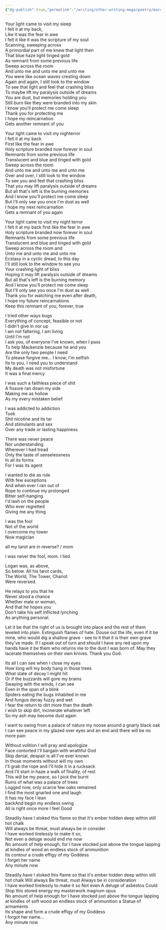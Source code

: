 ```yaml
---
{"dg-publish":true,"permalink":"/writing/other-writing-mega/poetry/march-2024-poetry-to-march-your-death-to/","tags":["Poetry"]}
---
```



Your light came to visit my sleep   
I felt it at my back,   
Like it was the fear in awe  
I felt it like it was the scripture of my soul  
Scanning, sweeping across  
A primordial part of me knew that light then  
That blue haze light tinged gold  
As remnant from some previous life  
Sweep across the room  
And unto me and unto me and unto me  
You were like ocean waves cresting down  
Again and again, I still look to the window  
To see that light and feel that crashing bliss  
To maybe lift my paralysis outside of dreams  
You are dust, but memories holding you  
Still burn like they were branded into my skin  
I know you'll protect me come sleep  
Thank you for protecting me  
I hope my reincarnation   
Gets another remnant of you 

Your light came to visit my nighterror  
I felt it at my back  
First like the fear in awe  
Holy scripture branded now forever in soul  
Remnants from some previous life  
Translucent and blue and tinged with gold  
Sweep across the room  
And unto me and unto me and unto me  
Over and over, I still look to the window  
To see you and feel that crashing bliss  
That you may lift paralysis outside of dreams  
But all that's left is the burning memories  
And I know you'll protect me come sleep  
But I'll only see you once I'm dust as well  
I hope my next reincarnation  
Gets a remnant of you again

Your light came to visit my night terror  
I felt it at my back first like the fear in awe  
Holy scripture branded now forever in soul  
Remnants from some previous life  
Translucent and blue and tinged with gold  
Sweep across the room and   
Unto me and unto me and unto me  
Ecstasy in a cyclic dread, to this day   
I'll still look to the window to see you  
Your crashing light of bliss  
Hoping it may lift paralysis outside of dreams  
But all that's left is the burning memory  
And I know you'll protect me come sleep  
But I'll only see you once l'm dust as well  
Thank you for watching me even after death,   
I hope my future reincarnations  
Keep this remnant of you, forever, true

I tried other ways bugs  
Everything of concept, feasible or not  
I didn't give in nor up   
I am not faltering, I am living  
Until I'm not  
I ask you, of everyone I've known, when I pass  
To help Mackenzie because he and you  
Are the only two people I need  
To please forgive me… I know, I'm selfish   
Its to you, I need you to understand  
My death was not misfortune  
It was a final mercy

I was such a faithless piece of shit  
A fissure ran down my side  
Making me as hollow  
As my every mistaken belief

I was addicted to addiction  
Took   
Shit nicotine and its tar  
And stimulants and sex  
Over any trade or lasting happiness

There was never peace  
Nor understanding  
Wherever I had tread  
Only the taste of senselessness  
In all its forms  
For I was its agent 

I wanted to die as rule  
With few exceptions  
And when ever I ran out of   
Rope to continue my prolonged  
Bitter self-hanging  
I'd lash on the people  
Who ever regretted   
Giving me any thing

I was the fool  
Not of the world  
I overcome my tower  
Now magician

all my tarot are in reverse? / mom

I was never the fool, mom. I lied. 

Logan was, as above,   
So below. All his tarot cards,   
The World, The Tower, Chariot  
Were reversed. 

He relays to you that he   
Never stood a chance  
Whether male or woman,   
And that he hopes you  
Don't take his self inflicted lynching   
As anything personal. 

Let it be that the right of us is brought into place and the rest of them leveled into plain. Extinguish flames of hate. Douse out the life, even if it be mine, who would dig a shallow grave \- see to it that it is their own grave they've made. If I speak out of turn and should I have any red upon my hands have it be them who returns me to the dust I was born of. May they lacerate themselves on their own knives. Thank you God. 

Its all I can see when I close my eyes  
How long will my body hang in those trees  
What state of decay I might hit   
Or if the buzzards will gore my brains  
Swaying with the winds, I can see   
Even in the span of a blink  
Spiders eating the bugs inhabited in me  
And fungus decay fuzzy and wet  
I fear the return to dirt more than the death  
I wish to skip dirt, incinerate whatever left  
So my ash may become dust again 

I want to swing from a palace of nature my noose around a gnarly black oak  
I can see peace in my glazed over eyes and an end and there will be no more pain

Without volition I will pray and apologize  
Face contorted I'll bargain with wrathful God  
Skip denial, despair is all I've ever known  
In those moments without will my own  
I'll grab the rope and I'll hide it in a rucksack  
And I'll start in haze a walk of finality, of rest  
This will be my peace, so I pick the burnt   
Ruins of what was a palace of trees  
Logged now, only scarce few oaks remained  
I find the most gnarled one and laugh  
It has my face   I lean   
backAnd   begin my endless swing  
All is right once more I   feel Good

Steadily have I stoked this flame so that it's ember hidden deep within still hot chalk  
Will always be threat, must always be in consider  
I have worked tirelessly to make it so,   
Not even a deluge would end me now   
No amount of help enough, for I have stocked just above the tongue lapping at kindles of wood an endless stock of ammunition   
Its contour a crude effigy of my Goddess  
I forget her name  
Any minute now

Steadily have I stoked this flame so that it's ember hidden deep within still hot chalk Will always Be threat, must Always be in consideration  
I have worked tirelessly to make it so Not even A deluge of asbestos Could Stop this stored energy my masterwork magnum opus  
No amount of help enough for I have stocked just above the tongue lapping at kindles of soft wood an endless stock of ammunition a Statue of armaments  
Its shape and form a crude effigy of my Goddess  
I forgot her name…   
Any minute now

